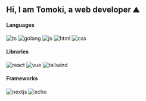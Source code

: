 ## Hi, I am Tomoki, a web developer ⛰️

#### Languages
![ts](https://img.shields.io/badge/-TypeScript-navy.svg?logo=typescript&style=flat)
![golang](https://img.shields.io/badge/Go-white.svg?logo=go&style=flat)
![js](https://img.shields.io/badge/Javascript-yellow.svg?logo=javascript&style=flat)
![html](https://img.shields.io/badge/-CSS3-1572B6.svg?logo=css3&style=flat)
![css](https://img.shields.io/badge/-HTML5-orange.svg?logo=html5&style=flat)

#### Libraries
![react](https://img.shields.io/badge/React-white.svg?logo=react&style=flat)
![vue](https://img.shields.io/badge/Vue.js-498030.svg?logo=vue.js&style=flat)
![tailwind](https://img.shields.io/badge/-TailwindCSS-slateblue.svg?logo=tailwindcss&style=flat)

#### Frameworks
![nextjs](https://img.shields.io/badge/Next.js-000000.svg?logo=nextdotjs&style=flat)
![echo](https://img.shields.io/badge/-echo-grey.svg?logo=echo&style=flat)
<!--
**tom555-555/tom555-555** is a ✨ _special_ ✨ repository because its `README.md` (this file) appears on your GitHub profile.

Here are some ideas to get you started:

- 🔭 I’m currently working on ...
- 🌱 I’m currently learning ...
- 👯 I’m looking to collaborate on ...
- 🤔 I’m looking for help with ...
- 💬 Ask me about ...
- 📫 How to reach me: ...
- 😄 Pronouns: ...
- ⚡ Fun fact: ...
-->
